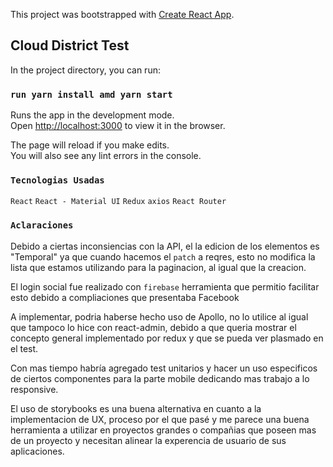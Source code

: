 This project was bootstrapped with [Create React App](https://github.com/facebook/create-react-app).

## Cloud District Test

In the project directory, you can run:

### `run yarn install amd yarn start`

Runs the app in the development mode.<br>
Open [http://localhost:3000](http://localhost:3000) to view it in the browser.

The page will reload if you make edits.<br>
You will also see any lint errors in the console.

### `Tecnologias Usadas`

`React`
`React - Material UI`
`Redux`
`axios`
`React Router`

### `Aclaraciones`

Debido a ciertas inconsiencias con la API, el la edicion de los elementos es "Temporal" ya que cuando hacemos el `patch` a reqres, esto no modifica la lista que estamos utilizando para la paginacion, al igual que la creacion.

El login social fue realizado con `firebase` herramienta que permitio facilitar esto debido a compliaciones que presentaba Facebook

A implementar, podria haberse hecho uso de Apollo, no lo utilice al igual que tampoco lo hice con react-admin, debido a que queria mostrar el concepto general implementado por redux y que se pueda ver plasmado en el test.

Con mas tiempo habría agregado test unitarios y hacer un uso especificos de ciertos componentes para la parte mobile dedicando mas trabajo a lo responsive. 

El uso de storybooks es una buena alternativa en cuanto a la implementacion de UX, proceso por el que pasé y me parece una buena herramienta a utilizar en proyectos grandes o compañias que poseen mas de un proyecto y necesitan alinear la experencia de usuario de sus aplicaciones. 


